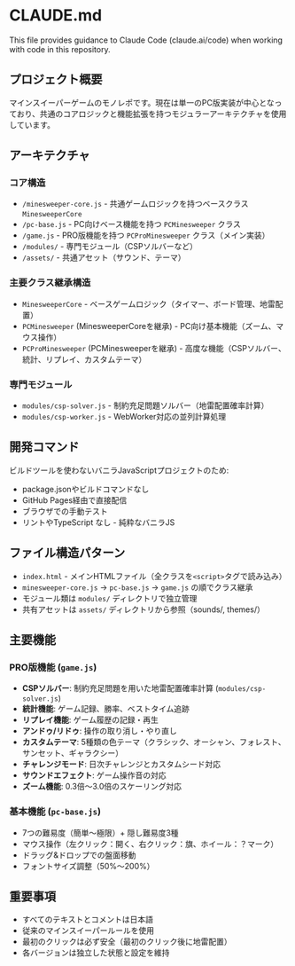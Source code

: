 # CLAUDE.md

This file provides guidance to Claude Code (claude.ai/code) when working with code in this repository.

## プロジェクト概要

マインスイーパーゲームのモノレポです。現在は単一のPC版実装が中心となっており、共通のコアロジックと機能拡張を持つモジュラーアーキテクチャを使用しています。

## アーキテクチャ

### コア構造
- `/minesweeper-core.js` - 共通ゲームロジックを持つベースクラス `MinesweeperCore`  
- `/pc-base.js` - PC向けベース機能を持つ `PCMinesweeper` クラス
- `/game.js` - PRO版機能を持つ `PCProMinesweeper` クラス（メイン実装）
- `/modules/` - 専門モジュール（CSPソルバーなど）
- `/assets/` - 共通アセット（サウンド、テーマ）

### 主要クラス継承構造
- `MinesweeperCore` - ベースゲームロジック（タイマー、ボード管理、地雷配置）
- `PCMinesweeper` (MinesweeperCoreを継承) - PC向け基本機能（ズーム、マウス操作）
- `PCProMinesweeper` (PCMinesweeperを継承) - 高度な機能（CSPソルバー、統計、リプレイ、カスタムテーマ）

### 専門モジュール
- `modules/csp-solver.js` - 制約充足問題ソルバー（地雷配置確率計算）
- `modules/csp-worker.js` - WebWorker対応の並列計算処理

## 開発コマンド

ビルドツールを使わないバニラJavaScriptプロジェクトのため:
- package.jsonやビルドコマンドなし
- GitHub Pages経由で直接配信
- ブラウザでの手動テスト
- リントやTypeScript なし - 純粋なバニラJS

## ファイル構造パターン

- `index.html` - メインHTMLファイル（全クラスを`<script>`タグで読み込み）
- `minesweeper-core.js` → `pc-base.js` → `game.js` の順でクラス継承
- モジュール類は `modules/` ディレクトリで独立管理
- 共有アセットは `assets/` ディレクトリから参照（sounds/, themes/）

## 主要機能

### PRO版機能 (`game.js`)
- **CSPソルバー**: 制約充足問題を用いた地雷配置確率計算 (`modules/csp-solver.js`)
- **統計機能**: ゲーム記録、勝率、ベストタイム追跡
- **リプレイ機能**: ゲーム履歴の記録・再生
- **アンドゥ/リドゥ**: 操作の取り消し・やり直し
- **カスタムテーマ**: 5種類の色テーマ（クラシック、オーシャン、フォレスト、サンセット、ギャラクシー）
- **チャレンジモード**: 日次チャレンジとカスタムシード対応
- **サウンドエフェクト**: ゲーム操作音の対応
- **ズーム機能**: 0.3倍～3.0倍のスケーリング対応

### 基本機能 (`pc-base.js`)
- 7つの難易度（簡単～極限）+ 隠し難易度3種
- マウス操作（左クリック：開く、右クリック：旗、ホイール：？マーク）
- ドラッグ&ドロップでの盤面移動
- フォントサイズ調整（50%～200%）

## 重要事項

- すべてのテキストとコメントは日本語
- 従来のマインスイーパールールを使用
- 最初のクリックは必ず安全（最初のクリック後に地雷配置）
- 各バージョンは独立した状態と設定を維持